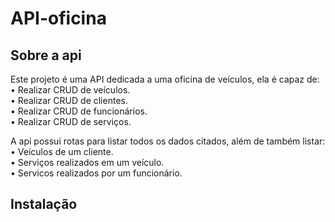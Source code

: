 # API-oficina


## Sobre a api
Este projeto é uma API dedicada a uma oficina de veículos, ela é capaz de:<br />
• Realizar CRUD de veículos.<br />
• Realizar CRUD de clientes.<br />
• Realizar CRUD de funcionários.<br />
• Realizar CRUD de serviços.<br />

A api possui rotas para listar todos os dados citados, além de também listar:<br />
• Veículos de um cliente.<br />
• Serviços realizados em um veículo.<br />
• Servicos realizados por um funcionário.<br />


## Instalação